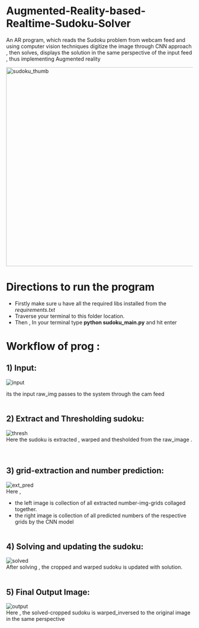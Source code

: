 # Augmented-Reality-based-Realtime-Sudoku-Solver
An AR program, which reads the Sudoku problem from webcam feed and using computer vision techniques digitize the image through CNN approach , then solves, displays the solution in the same perspective of the input feed , thus implementing Augmented reality

<img width="537" alt="sudoku_thumb" src="https://user-images.githubusercontent.com/38394431/84931343-4be28f00-b0f0-11ea-9279-c3c7e7cdbbf8.PNG">

# Directions to run the program
* Firstly make sure u have all the required libs installed from the *requirements.txt* 
* Traverse your terminal to this folder location.
* Then , In your terminal type **python sudoku_main.py** and hit enter
# Workflow of prog :
## 1) Input:
![input](https://user-images.githubusercontent.com/38394431/85228274-35924700-b400-11ea-85ab-11285e401f45.JPG)

its the input raw_img passes to the system through the cam feed
<br/><br/>
## 2) Extract and Thresholding sudoku:
![thresh](https://user-images.githubusercontent.com/38394431/85227888-b4d24b80-b3fd-11ea-9a26-7e70a1161926.jpg)
<br/>Here the sudoku is extracted , warped and thesholded from the raw_image . </br>
<br/><br/>
## 3) grid-extraction and number prediction:
![ext_pred](https://user-images.githubusercontent.com/38394431/85227770-f57d9500-b3fc-11ea-8a45-ba01e73d395a.JPG)
<br/>Here ,<br/> 
* the left image is collection of all extracted number-img-grids collaged together.
* the right image is collection of all predicted numbers of the respective grids by the CNN model
<br/><br/>
## 4) Solving and updating the sudoku:
![solved](https://user-images.githubusercontent.com/38394431/85227977-417d0980-b3fe-11ea-87f7-c74c157a198a.jpg)
<br/>After solving , the cropped and warped sudoku is updated with solution.
<br/><br/>
## 5) Final Output Image:
![output](https://user-images.githubusercontent.com/38394431/85228014-7be6a680-b3fe-11ea-81a1-44190f1e6d04.JPG)
<br/>Here , the solved-cropped sudoku is warped_inversed to the original image in the same perspective 
<br/><br/>





